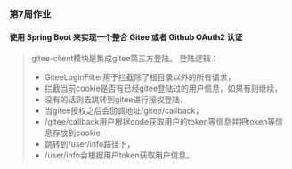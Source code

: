 ### 第7周作业
#### 使用 Spring Boot 来实现一个整合 Gitee 或者 Github OAuth2 认证
> gitee-client模块是集成gitee第三方登陆。
> 登陆逻辑：
> * GiteeLoginFilter用于拦截除了根目录以外的所有请求，
> * 拦截当前cookie是否有已经gitee登陆过的用户信息，如果有则继续，
> * 没有的话则去跳转到gitee进行授权登陆，
> * 当gitee授权之后会回调地址/gitee/callback，
> * /gitee/callback用户根据code获取用户的token等信息并把token等信息存放到cookie
> * 跳转到/user/info路径下，
> * /user/info会根据用户token获取用户信息。